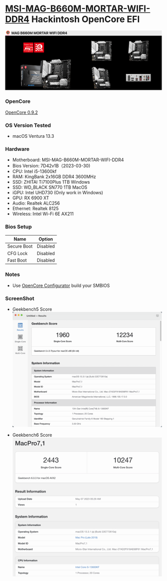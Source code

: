 # [MSI-MAG-B660M-MORTAR-WIFI-DDR4](https://www.msi.com/Motherboard/MAG-B660M-MORTAR-WIFI-DDR4) Hackintosh OpenCore EFI

![image](ScreenShot/Motherboard.png)

### OpenCore

[OpenCore 0.9.2](https://github.com/acidanthera/OpenCorePkg)

### OS Version Tested

- macOS Ventura 13.3

### Hardware

- Motherboard: MSI-MAG-B660M-MORTAR-WIFI-DDR4
- Bios Version: 7D42v1B（2023-03-30)
- CPU: Intel i5-13600kf
- RAM: KingBank 2x16GB DDR4 3600MHz
- SSD: ZHITAI Ti7100Plus 1TB Windows
- SSD: WD_BLACK SN770 1TB MacOS
- iGPU: Intel UHD730 (Only work in Windows)
- GPU: RX 6900 XT
- Audio: Realtek ALC256
- Ethernet: Realtek 8125
- Wireless: Intel Wi-Fi 6E AX211

### Bios Setup

| Name        | Option   |
|-------------|----------|
| Secure Boot | Disabled |
| CFG Lock    | Disabled |
| Fast Boot   | Disabled |

### Notes

- Use [OpenCore Configurator](https://mackie100projects.altervista.org/opencore-configurator/) build your SMBIOS

### ScreenShot

- Geekbench5 Score
  ![image](ScreenShot/Geekbench5.png)

- Geekbench6 Score
  ![image](ScreenShot/Geekbench6.png)
